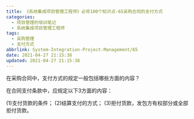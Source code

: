 ```yaml
---
title: 《系统集成项目管理工程师》必背100个知识点-65采购合同的支付方式
categories:
  - 项目管理的培训笔记
  - 系统集成项目管理工程师
tags:
  - 采购管理
  - 支付方式
abbrlink: System-Integration-Project-Management/65
date: 2021-04-27 21:15:38
updated: 2021-04-27 21:15:38
---
```


在采购合同中，支付方式的规定一般包括哪些方面的内容？

在合同支付条款中，应规定以下3方面的内容：

(1)支付货款的条件；
(2)结算支付的方式；
(3)拒付货款，发包方有权部分或全部拒付货款。
